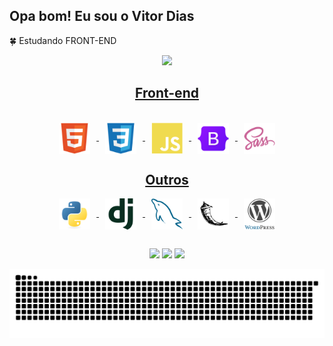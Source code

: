 
## **Opa bom! Eu sou o Vitor Dias**

🍀 Estudando FRONT-END



<div align="center">
  <a href="https://github.com/svitordias">
  <img height="180em" src="https://github-readme-stats.vercel.app/api/top-langs/?username=svitordias&layout=compact&langs_count=7&theme=dark"/>
  
    
## **Front-end**

</div>
<div style="display: inline_block" align="center"><br>
  <img align="center" alt="Vitor-HTML" height="50" width="50" src="https://raw.githubusercontent.com/devicons/devicon/master/icons/html5/html5-original.svg" hspace="10">
   <img align="center" alt="Vitor-CSS" height="50" width="50" src="https://raw.githubusercontent.com/devicons/devicon/master/icons/css3/css3-original.svg" hspace="10">
  <img align="center" alt="Vitor-Js" height="50" width="50" src="https://raw.githubusercontent.com/devicons/devicon/master/icons/javascript/javascript-plain.svg" hspace="10">
  <img align="center" alt="Vitor-B" height="50" width="50"src="https://raw.githubusercontent.com/devicons/devicon/master/icons/bootstrap/bootstrap-original.svg" hspace="10">
  <img align="center" alt="Vitor-Sass" height="50" width="50" src="https://raw.githubusercontent.com/devicons/devicon/master/icons/sass/sass-original.svg" hspace="10">
  

## **Outros**
   <img align="center" alt="Vitor-Py" height="50" width="50" src="https://raw.githubusercontent.com/devicons/devicon/master/icons/python/python-original.svg" hspace="10">
  <img align="center" alt="Vitor-Django" height="50" width="50"src="https://raw.githubusercontent.com/devicons/devicon/master/icons/django/django-plain.svg" hspace="10">
  <img align="center" alt="Vitor-MySQL" height="50" width="50" src="https://raw.githubusercontent.com/devicons/devicon/master/icons/mysql/mysql-original.svg" hspace="10">
  <img align="center" alt="Vitor-MySQL" height="50" width="50" src="https://raw.githubusercontent.com/devicons/devicon/master/icons/flask/flask-original.svg" hspace="10">
  <img align="center" alt="Vitor-Wp" height="50" width="50" src="https://raw.githubusercontent.com/devicons/devicon/master/icons/wordpress/wordpress-original.svg" hspace="10">

## 
<div>
  <a href="https://instagram.com/svtordias" target="_blank"><img src="https://img.shields.io/badge/-Instagram-%23E4405F?style=for-the-badge&logo=instagram&logoColor=white" target="_blank"></a>
  <a href="https://www.linkedin.com/in/vitor-dias-990994211" target="_blank"><img src="https://img.shields.io/badge/-LinkedIn-%230077B5?style=for-the-badge&logo=linkedin&logoColor=white" target="_blank"></a> 
  <a href = "mailto:vitordias-sousa@hotmail.com"><img src="https://img.shields.io/badge/-Gmail-%23333?style=for-the-badge&logo=gmail&logoColor=white" target="_blank"></a>
 </div>

![Snake animation](https://github.com/svitordias/svitordias/blob/output/github-contribution-grid-snake.svg)

